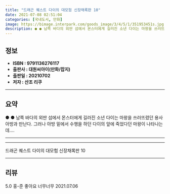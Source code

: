 ```yaml
---
title: "드래곤 퀘스트 다이의 대모험 신장채록판 10"
date: 2021-07-08 02:51:04
categories: [국내도서, 만화]
image: https://bimage.interpark.com/goods_image/3/4/5/1/351953451s.jpg
description: ● ● 남쪽 바다의 외딴 섬에서 몬스터에게 길러진 소년 다이는 마왕을 쓰러뜨렸던 용사 아방과 만난다. 그러나 아방 밑에서 수행을 하던 다이의 앞에 죽었다던 마왕이 나타나는데….
---
```


## **정보**

- **ISBN : 9791136276117**
- **출판사 : 대원씨아이(만화/잡지)**
- **출판일 : 20210702**
- **저자 : 산조 리쿠**

------



## **요약**

●  ●  남쪽 바다의 외딴 섬에서 몬스터에게 길러진 소년 다이는 마왕을 쓰러뜨렸던 용사 아방과 만난다. 그러나 아방 밑에서 수행을 하던 다이의 앞에 죽었다던 마왕이 나타나는데….

------



------


드래곤 퀘스트 다이의 대모험 신장채록판 10 

------


## **리뷰** 

5.0 홍-준 좋아요 너무너무 2021.07.06 <br/>